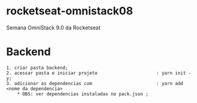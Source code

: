 # rocketseat-omnistack08
Semana OmniStack 9.0 da Rocketseat 


# Backend
    1. criar pasta backend;
    2. acessar pasta e iniciar projeto                      : yarn init -y;
    3. adicionar as dependencias com                        : yarn add <nome da dependencia>
        * OBS: ver dependencias instaladas no pack.json ;
